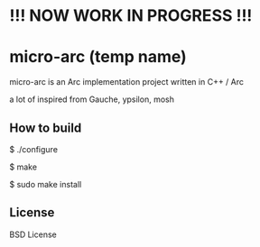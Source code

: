 # !!! NOW WORK IN PROGRESS !!!

# micro-arc (temp name)

micro-arc is an Arc implementation project written in C++ / Arc

a lot of inspired from Gauche, ypsilon, mosh

## How to build

$ ./configure

$ make

$ sudo make install

## License

BSD License

